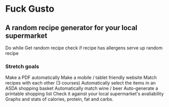# Fuck Gusto

## A random recipe generator for your local supermarket

Do while
Get random recipe
check if recipe has allergens
serve up random recipe

### Stretch goals

Make a PDF automatically
Make a mobile / tablet friendly website
Match recipes with each other (3 courses)
Automatically select the items in an ASDA shopping basket
Automatically match wine / beer
Auto-generate a printable shopping list
Check it against your local supermarket's avaliability
Graphs and stats of calories, protein, fat and carbs.
